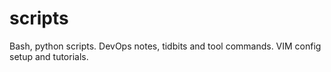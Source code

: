 # scripts
Bash, python scripts.
DevOps notes, tidbits and tool commands.
VIM config setup and tutorials.
